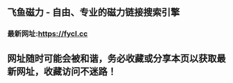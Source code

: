 ## **飞鱼磁力 - 自由、专业的磁力链接搜索引擎**
### 最新网址:<a href="https://fycl16.xyz" target="_blank">https://fycl.cc</a>
## 网址随时可能会被和谐，务必收藏或分享本页以获取最新网址，收藏访问不迷路！
